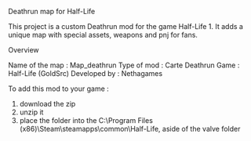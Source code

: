 Deathrun map for Half-Life

This project is a custom Deathrun mod for the game Half-Life 1.
It adds a unique map with special assets, weapons and pnj for fans.

Overview

Name of the map : Map_deathrun
Type of mod : Carte Deathrun
Game : Half-Life (GoldSrc)
Developed by : Nethagames


To add this mod to your game : 
1. download the zip
2. unzip it
3. place the folder into the C:\Program Files (x86)\Steam\steamapps\common\Half-Life\, aside of the valve folder
